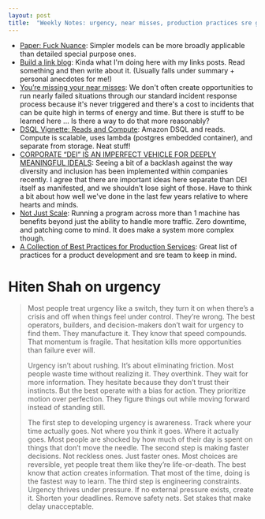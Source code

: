 ```yaml
---
layout: post
title:  "Weekly Notes: urgency, near misses, production practices sre google"
---
```


* [Paper: Fuck Nuance](https://ferd.ca/notes/paper-fuck-nuance.html): Simpler models can be more broadly applicable than detailed special purpose ones.
* [Build a link blog](https://xuanwo.io/links/2025/01/link-blog/): Kinda what I'm doing here with my links posts. Read something and then write about it. (Usually falls under summary + personal anecdotes for me!)
* [You’re missing your near misses](https://surfingcomplexity.blog/2025/02/01/youre-missing-your-near-misses/): We don't often create opportunities to run nearly failed situations through our standard incident response process because it's never triggered and there's a cost to incidents that can be quite high in terms of energy and time. But there is stuff to be learned here ... Is there a way to do that more reasonably?
* [DSQL Vignette: Reads and Compute](https://brooker.co.za/blog/2024/12/04/inside-dsql.html): Amazon DSQL and reads. Compute is scalable, uses lambda (postgres embedded container), and separate from storage. Neat stuff!
* [CORPORATE “DEI” IS AN IMPERFECT VEHICLE FOR DEEPLY MEANINGFUL IDEALS](https://charity.wtf/2025/02/10/corporate-dei-is-an-imperfect-vehicle-for-deeply-meaningful-ideals/): Seeing a bit of a backlash against the way diversity and inclusion has been implemented within companies recently. I agree that there are important ideas here separate than DEI itself as manifested, and we shouldn't lose sight of those. Have to think a bit about how well we've done in the last few years relative to where hearts and minds. 
* [Not Just Scale](https://brooker.co.za/blog/2024/06/04/scale.html): Running a program across more than 1 machine has benefits beyond just the ability to handle more traffic. Zero downtime, and patching come to mind. It does make a system more complex though.
* [A Collection of Best Practices for Production Services](https://sre.google/sre-book/service-best-practices/): Great list of practices for a product development and sre team to keep in mind.

# Hiten Shah on urgency

> Most people treat urgency like a switch, they turn it on when there’s a crisis and off when things feel under control. They’re wrong. The best operators, builders, and decision-makers don’t wait for urgency to find them. They manufacture it. They know that speed compounds. That momentum is fragile. That hesitation kills more opportunities than failure ever will.
> 
> Urgency isn’t about rushing. It’s about eliminating friction. Most people waste time without realizing it. They overthink. They wait for more information. They hesitate because they don’t trust their instincts. But the best operate with a bias for action. They prioritize motion over perfection. They figure things out while moving forward instead of standing still.
> 
> The first step to developing urgency is awareness. Track where your time actually goes. Not where you think it goes. Where it actually goes. Most people are shocked by how much of their day is spent on things that don’t move the needle. The second step is making faster decisions. Not reckless ones. Just faster ones. Most choices are reversible, yet people treat them like they’re life-or-death. The best know that action creates information. That most of the time, doing is the fastest way to learn. The third step is engineering constraints. Urgency thrives under pressure. If no external pressure exists, create it. Shorten your deadlines. Remove safety nets. Set stakes that make delay unacceptable.
